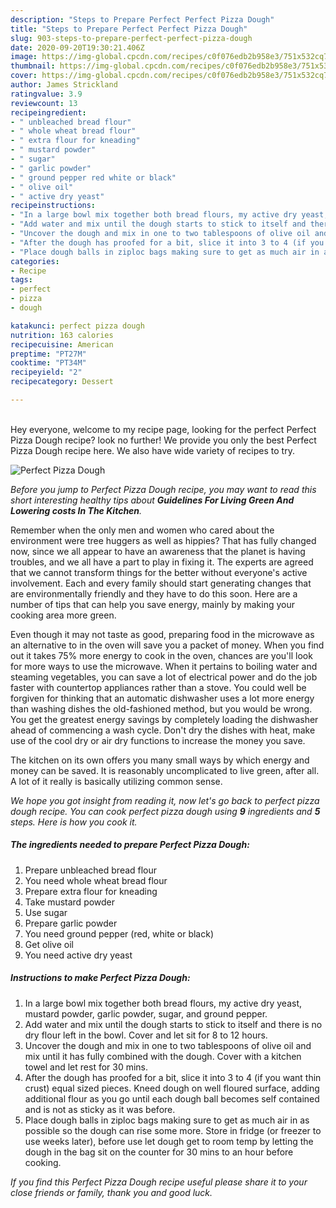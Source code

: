 ```yaml
---
description: "Steps to Prepare Perfect Perfect Pizza Dough"
title: "Steps to Prepare Perfect Perfect Pizza Dough"
slug: 903-steps-to-prepare-perfect-perfect-pizza-dough
date: 2020-09-20T19:30:21.406Z
image: https://img-global.cpcdn.com/recipes/c0f076edb2b958e3/751x532cq70/perfect-pizza-dough-recipe-main-photo.jpg
thumbnail: https://img-global.cpcdn.com/recipes/c0f076edb2b958e3/751x532cq70/perfect-pizza-dough-recipe-main-photo.jpg
cover: https://img-global.cpcdn.com/recipes/c0f076edb2b958e3/751x532cq70/perfect-pizza-dough-recipe-main-photo.jpg
author: James Strickland
ratingvalue: 3.9
reviewcount: 13
recipeingredient:
- " unbleached bread flour"
- " whole wheat bread flour"
- " extra flour for kneading"
- " mustard powder"
- " sugar"
- " garlic powder"
- " ground pepper red white or black"
- " olive oil"
- " active dry yeast"
recipeinstructions:
- "In a large bowl mix together both bread flours, my active dry yeast, mustard powder, garlic powder, sugar, and ground pepper."
- "Add water and mix until the dough starts to stick to itself and there is no dry flour left in the bowl. Cover and let sit for 8 to 12 hours."
- "Uncover the dough and mix in one to two tablespoons of olive oil and mix until it has fully combined with the dough. Cover with a kitchen towel and let rest for 30 mins."
- "After the dough has proofed for a bit, slice it into 3 to 4 (if you want thin crust) equal sized pieces. Kneed dough on well floured surface, adding additional flour as you go until each dough ball becomes self contained and is not as sticky as it was before."
- "Place dough balls in ziploc bags making sure to get as much air in as possible so the dough can rise some more. Store in fridge (or freezer to use weeks later), before use let dough get to room temp by letting the dough in the bag sit on the counter for 30 mins to an hour before cooking."
categories:
- Recipe
tags:
- perfect
- pizza
- dough

katakunci: perfect pizza dough 
nutrition: 163 calories
recipecuisine: American
preptime: "PT27M"
cooktime: "PT34M"
recipeyield: "2"
recipecategory: Dessert

---
```

<br>
Hey everyone, welcome to my recipe page, looking for the perfect Perfect Pizza Dough recipe? look no further! We provide you only the best Perfect Pizza Dough recipe here. We also have wide variety of recipes to try.
<br>


![Perfect Pizza Dough](https://img-global.cpcdn.com/recipes/c0f076edb2b958e3/751x532cq70/perfect-pizza-dough-recipe-main-photo.jpg)

<i>Before you jump to Perfect Pizza Dough recipe, you may want to read this short interesting healthy tips about 
<strong>Guidelines For Living Green And Lowering costs In The Kitchen</strong>.</i>
</br>

Remember when the only men and women who cared about the environment were tree huggers as well as hippies? That has fully changed now, since we all appear to have an awareness that the planet is having troubles, and we all have a part to play in fixing it. The experts are agreed that we cannot transform things for the better without everyone's active involvement. Each and every family should start generating changes that are environmentally friendly and they have to do this soon. Here are a number of tips that can help you save energy, mainly by making your cooking area more green.

Even though it may not taste as good, preparing food in the microwave as an alternative to in the oven will save you a packet of money. When you find out it takes 75% more energy to cook in the oven, chances are you'll look for more ways to use the microwave. When it pertains to boiling water and steaming vegetables, you can save a lot of electrical power and do the job faster with countertop appliances rather than a stove. You could well be forgiven for thinking that an automatic dishwasher uses a lot more energy than washing dishes the old-fashioned method, but you would be wrong. You get the greatest energy savings by completely loading the dishwasher ahead of commencing a wash cycle. Don't dry the dishes with heat, make use of the cool dry or air dry functions to increase the money you save.

The kitchen on its own offers you many small ways by which energy and money can be saved. It is reasonably uncomplicated to live green, after all. A lot of it really is basically utilizing common sense.


<i>We hope you got insight from reading it, now let's go back to perfect pizza dough recipe. You can cook perfect pizza dough using <strong>9</strong> ingredients and <strong>5</strong> steps. Here is how you cook it.
</i>

##### The ingredients needed to prepare Perfect Pizza Dough:

1. Prepare  unbleached bread flour
1. You need  whole wheat bread flour
1. Prepare  extra flour for kneading
1. Take  mustard powder
1. Use  sugar
1. Prepare  garlic powder
1. You need  ground pepper (red, white or black)
1. Get  olive oil
1. You need  active dry yeast


##### Instructions to make Perfect Pizza Dough:

1. In a large bowl mix together both bread flours, my active dry yeast, mustard powder, garlic powder, sugar, and ground pepper.
1. Add water and mix until the dough starts to stick to itself and there is no dry flour left in the bowl. Cover and let sit for 8 to 12 hours.
1. Uncover the dough and mix in one to two tablespoons of olive oil and mix until it has fully combined with the dough. Cover with a kitchen towel and let rest for 30 mins.
1. After the dough has proofed for a bit, slice it into 3 to 4 (if you want thin crust) equal sized pieces. Kneed dough on well floured surface, adding additional flour as you go until each dough ball becomes self contained and is not as sticky as it was before.
1. Place dough balls in ziploc bags making sure to get as much air in as possible so the dough can rise some more. Store in fridge (or freezer to use weeks later), before use let dough get to room temp by letting the dough in the bag sit on the counter for 30 mins to an hour before cooking.


<i>If you find this Perfect Pizza Dough recipe useful please share it to your close friends or family, thank you and good luck.</i>
